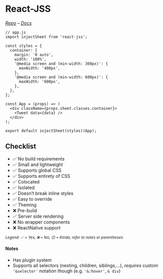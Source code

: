 # React-JSS

*[Repo](https://github.com/cssinjs/jss) – [Docs](https://github.com/cssinjs/jss/tree/master/docs)*

```JS
// app.js
import injectSheet from 'react-jss';

const styles = {
  container: {
    margin: '0 auto',
    width: '100%',
    '@media screen and (min-width: 360px)': {
      maxWidth: '400px',
    },
    '@media screen and (min-width: 600px)': {
      maxWidth: '600px',
    },
  },
};

const App = (props) => (
  <div className={props.sheet.classes.container}>
    <Tweet data={data} />
  </div>
);

export default injectSheet(styles)(App);
```

## Checklist

- ✅ No build requirements
- ✅ Small and lightweight
- ✅ Supports global CSS
- ✅ Supports entirety of CSS
- ✅ Colocated
- ✅ Isolated
- ✅ Doesn’t break inline styles
- ✅ Easy to override
- ✅ Theming
- ❌ Pre-build
- ✅ Server side rendering
- ❌ No wrapper components
- ❌ ReactNative support

<sub><i>Legend: ✅ = Yes, ❌ = No, 😕 = Kinda, refer to notes or parentheses</i><sub>

#### Notes

- Has plugin system
- Supports all selectors (nesting, children, siblings,…), _requires_ custom `'&selector'` notation though (e.g. `'&:hover'`, `& div`)
